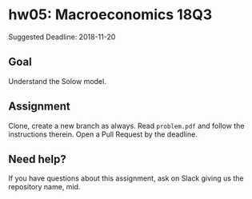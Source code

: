 # hw05: Macroeconomics 18Q3

Suggested Deadline: 2018-11-20

## Goal

Understand the Solow model.

## Assignment

Clone, create a new branch as always. Read `problem.pdf` and follow the instructions therein. Open a Pull Request by the deadline. 

## Need help?

If you have questions about this assignment, ask on Slack giving us the repository name, mid. 
